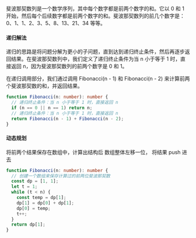斐波那契数列是一个数学序列，其中每个数字都是前两个数字的和。它以 0 和 1 开始，然后每个后续数字都是前两个数字的和。斐波那契数列的前几个数字是：0、1、1、2、3、5、8、13、21、34 等等。

#### 递归解法

递归的思路是将问题分解为更小的子问题，直到达到递归终止条件，然后再逐步返回结果。在斐波那契数列中，我们定义了递归终止条件为当 n 小于等于 1 时，直接返回 n，因为斐波那契数列的前两个数字是 0 和 1。

在递归调用部分，我们通过调用 Fibonacci(n - 1) 和 Fibonacci(n - 2) 来计算前两个斐波那契数的和，并返回结果。

```ts
function Fibonacci(n: number): number {
  // 递归终止条件：当 n 小于等于 1 时，直接返回 n
  if (n == 0 || n == 1) return n;
  // 递归终止条件：当 n 小于等于 1 时，直接返回 n
  return Fibonacci(n - 1) + Fibonacci(n - 2);
}
```

#### 动态规划

将前两个结果保存在数组中，计算出结构后 数组整体左移一位， 将结果 push 进去

```ts
function Fibonacci(n: number): number {
  // 创建一个数组来保存计算过的前两位斐波那契数
  const dp = [1, 1];
  let t = 1;
  while (t < n) {
    const temp = dp[1];
    dp[1] = dp[0] + dp[1];
    dp[0] = temp;
    t++;
  }
  return dp[1];
}
```
